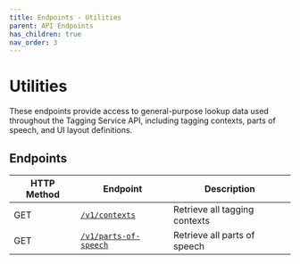 ```yaml
---
title: Endpoints - Utilities
parent: API Endpoints
has_children: true
nav_order: 3
---
```

# Utilities

These endpoints provide access to general-purpose lookup data used throughout the Tagging Service API, including tagging contexts, parts of speech, and UI layout definitions.

## Endpoints

| HTTP Method | Endpoint                                                | Description                   |
| ----------- | ------------------------------------------------------- | ----------------------------- |
| GET         | [`/v1/contexts`](./utilities/contexts.md)               | Retrieve all tagging contexts |
| GET         | [`/v1/parts-of-speech`](./utilities/parts-of-speech.md) | Retrieve all parts of speech  |
